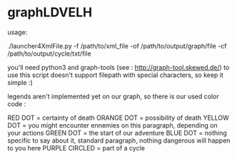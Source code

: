 # graphLDVELH

usage:

./launcher4XmlFile.py -f /path/to/xml_file -of /path/to/output/graph/file -cf /path/to/output/cycle/txt/file

you'll need python3 and graph-tools (see : http://graph-tool.skewed.de/) to use this script
doesn't support filepath with special characters, so keep it simple :)

legends aren't implemented yet on our graph, so there is our used color code :

RED DOT = certainty of death
ORANGE DOT = possibility of death
YELLOW DOT = you might encounter ennemies on this paragraph, depending on your actions
GREEN DOT = the start of our adventure
BLUE DOT = nothing specific to say about it, standard paragraph, nothing dangerous will happen to you here
PURPLE CIRCLED = part of a cycle
